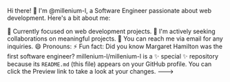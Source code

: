 Hi there! 👋 I'm @millenium-l, a Software Engineer passionate about web development.
Here's a bit about me:

🌱 Currently focused on web development projects.
💼 I'm actively seeking collaborations on meaningful projects.
📧 You can reach me via email for any inquiries.
😄 Pronouns:
⚡ Fun fact: Did you know Margaret Hamilton was the first software engineer?
millenium-l/millenium-l is a ✨ special ✨ repository because its `README.md` (this file) appears on your GitHub profile.
You can click the Preview link to take a look at your changes.
--->
  
